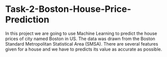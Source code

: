 # Task-2-Boston-House-Price-Prediction
In this project we are going to use Machine Learning to predict the house prices of city named Boston in US.
The data was drawn from the Boston Standard Metropolitan Statistical Area (SMSA).
There are several features given for a house and we have to predicts its value as accurate as possible.
